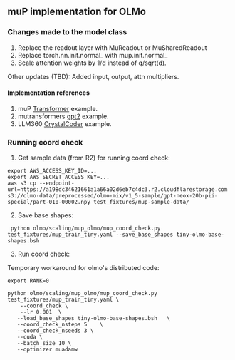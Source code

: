

## muP implementation for OLMo

### Changes made to the model class

1. Replace the readout layer with MuReadout or MuSharedReadout
2. Replace torch.nn.init.normal_ with mup.init.normal_
3. Scale attention weights by 1/d instead of q/sqrt(d).

Other updates (TBD): Added input, output, attn multipliers.

#### Implementation references

1. muP [Transformer](https://github.com/microsoft/mup/blob/main/examples/Transformer/model.py) example.
2. mutransformers [gpt2](https://github.com/microsoft/mutransformers/blob/main/mutransformers/models/gpt2/modeling_gpt2.py) example.
3. LLM360 [CrystalCoder](https://huggingface.co/LLM360/CrystalCoder/blob/main/modeling_crystalcoder.py) example.

### Running coord check

1. Get sample data (from R2) for running coord check:

```commandline
export AWS_ACCESS_KEY_ID=...
export AWS_SECRET_ACCESS_KEY=...
aws s3 cp --endpoint-url=https://a198dc34621661a1a66a02d6eb7c4dc3.r2.cloudflarestorage.com  s3://olmo-data/preprocessed/olmo-mix/v1_5-sample/gpt-neox-20b-pii-special/part-010-00002.npy test_fixtures/mup-sample-data/
```

2. Save base shapes:

```commandline
 python olmo/scaling/mup_olmo/mup_coord_check.py test_fixtures/mup_train_tiny.yaml --save_base_shapes tiny-olmo-base-shapes.bsh
```

3. Run coord check:

Temporary workaround for olmo's distributed code:
```commandline
export RANK=0
```

```commandline
python olmo/scaling/mup_olmo/mup_coord_check.py test_fixtures/mup_train_tiny.yaml \
    --coord_check \
    --lr 0.001  \
   --load_base_shapes tiny-olmo-base-shapes.bsh   \
   --coord_check_nsteps 5    \
   --coord_check_nseeds 3 \
   --cuda \
   --batch_size 10 \
   --optimizer muadamw
```
